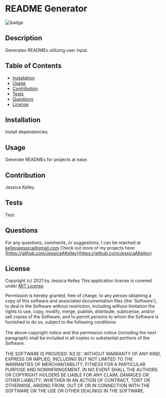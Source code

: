 # README Generator
  ![badge](https://img.shields.io/badge/license-MIT%20License-green)
  
  ## Description 
  Generates READMEs utilizing user input.
  
  ## Table of Contents
  * [Installation](#installation)
  * [Usage](#usage)
  * [Contribution](#Contribution)
  * [Tests](#tests)
  * [Questions](#questions)
  * [License](#license)
  
  ## Installation
  Install dependencies.
  
  ## Usage 
  Generate READMEs for projects at ease.
  
  ## Contribution
  Jessica Kelley
  
  ## Tests
  Test.

  ## Questions
  For any questions, comments, or suggestions, I can be reached at kelleyajessica@gmail.com
  Check out more of my projects here: [https://github.com/JessicaAKelley](https://github.com/JessicaAKelley)
  
  ## License
  Copyright (c) 2021 by Jessica Kelley
  This application license is covered under [MIT License](https://choosealicense.com/licenses/mit/)
  
  Permission is hereby granted, free of charge, to any person obtaining a copy of this software and associated documentation files (the 'Software'), to deal in the Software without restriction, including without limitation the rights to use, copy, modify, merge, publish, distribute, sublicense, and/or sell copies of the Software, and to permit persons to whom the Software is furnished to do so, subject to the following conditions: <br /> <br /> The above copyright notice and this permission notice (including the next paragraph) shall be included in all copies or substantial portions of the Software. <br /> <br /> THE SOFTWARE IS PROVIDED 'AS IS', WITHOUT WARRANTY OF ANY KIND, EXPRESS OR IMPLIED, INCLUDING BUT NOT LIMITED TO THE WARRANTIES OF MERCHANTABILITY, FITNESS FOR A PARTICULAR PURPOSE AND NONINFRINGEMENT. IN NO EVENT SHALL THE AUTHORS OR COPYRIGHT HOLDERS BE LIABLE FOR ANY CLAIM, DAMAGES OR OTHER LIABILITY, WHETHER IN AN ACTION OF CONTRACT, TORT OR OTHERWISE, ARISING FROM, OUT OF OR IN CONNECTION WITH THE SOFTWARE OR THE USE OR OTHER DEALINGS IN THE SOFTWARE.
